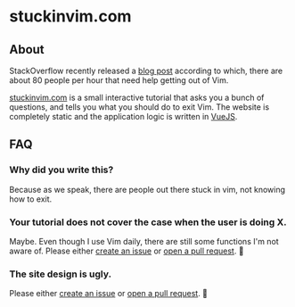 # stuckinvim.com

## About

StackOverflow recently released a [blog post] according to which, there are about
80 people per hour that need help getting out of Vim.

[stuckinvim.com] is a small interactive tutorial that asks you a bunch of
questions, and tells you what you should do to exit Vim. The website is
completely static and the application logic is written in [VueJS].

## FAQ

### Why did you write this?
Because as we speak, there are people out there stuck in vim, not knowing how to
exit.

### Your tutorial does not cover the case when the user is doing X.
Maybe. Even though I use Vim daily, there are still some functions I'm not aware
of. Please either [create an issue] or [open a pull request]. 🙂

### The site design is ugly.
Please either [create an issue] or [open a pull request]. 🙂

[blog post]: https://stackoverflow.blog/2017/05/23/stack-overflow-helping-one-million-developers-exit-vim/
[create an issue]: https://github.com/siddhantgoel/stuckinvim.com/issues
[open a pull request]: https://github.com/siddhantgoel/stuckinvim.com/pulls
[stuckinvim.com]: https://stuckinvim.com
[VueJS]: https://vuejs.org
